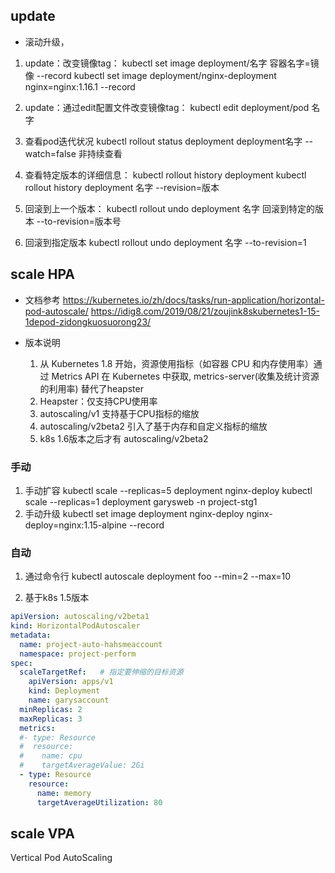 ## update
- 滚动升级，
1. update：改变镜像tag：
  kubectl set image deployment/名字 容器名字=镜像 --record
  kubectl set image deployment/nginx-deployment nginx=nginx:1.16.1 --record
  
2. update：通过edit配置文件改变镜像tag：
  kubectl edit deployment/pod 名字

3. 查看pod迭代状况
kubectl rollout status deployment deployment名字
--watch=false 非持续查看

4. 查看特定版本的详细信息：
  kubectl rollout history deployment
  kubectl rollout history deployment 名字 --revision=版本

5. 回滚到上一个版本：
  kubectl rollout undo deployment 名字
  回滚到特定的版本 --to-revision=版本号

6. 回滚到指定版本
kubectl rollout undo deployment 名字 --to-revision=1

## scale HPA
- 文档参考
https://kubernetes.io/zh/docs/tasks/run-application/horizontal-pod-autoscale/
https://idig8.com/2019/08/21/zoujink8skubernetes1-15-1depod-zidongkuosuorong23/

- 版本说明
  1. 从 Kubernetes 1.8 开始，资源使用指标（如容器 CPU 和内存使用率）通过 Metrics API 在 Kubernetes 中获取, metrics-server(收集及统计资源的利用率) 替代了heapster
  2. Heapster：仅支持CPU使用率
  3. autoscaling/v1 支持基于CPU指标的缩放
  4. autoscaling/v2beta2 引入了基于内存和自定义指标的缩放 
  5. k8s 1.6版本之后才有 autoscaling/v2beta2

### 手动
1. 手动扩容
kubectl scale --replicas=5 deployment nginx-deploy
kubectl scale --replicas=1 deployment garysweb -n project-stg1
2. 手动升级
kubectl set image deployment nginx-deploy nginx-deploy=nginx:1.15-alpine --record

### 自动
1. 通过命令行
kubectl autoscale deployment foo --min=2 --max=10

3. 基于k8s 1.5版本
```yaml
apiVersion: autoscaling/v2beta1
kind: HorizontalPodAutoscaler
metadata:
  name: project-auto-hahsmeaccount
  namespace: project-perform
spec:
  scaleTargetRef:   # 指定要伸缩的目标资源
    apiVersion: apps/v1
    kind: Deployment
    name: garysaccount
  minReplicas: 2
  maxReplicas: 3
  metrics:
  #- type: Resource
  #  resource:
  #    name: cpu
  #    targetAverageValue: 2Gi
  - type: Resource
    resource:
      name: memory
      targetAverageUtilization: 80
```

## scale VPA
Vertical Pod AutoScaling